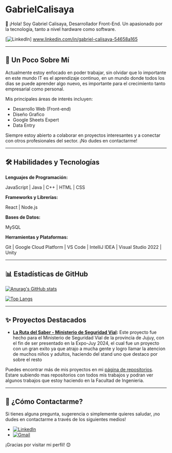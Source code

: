 # GabrielCalisaya

👋 ¡Hola! Soy Gabriel Calisaya, Desarrollador Front-End. Un apasionado por la tecnologia, tanto a nivel hardware como software.

[![LinkedIn](https://img.shields.io/badge/LinkedIn-0077B5?style=for-the-badge&logo=linkedin&logoColor=white)] www.linkedin.com/in/gabriel-calisaya-54658a165

---

## 🚀 Un Poco Sobre Mí

Actualmente estoy enfocado en poder trabajar, sin olvidar que lo importante en este mundo IT es el aprendizaje continuo, en un mundo donde todos los dias se puede aprender algo nuevo, es importante para el crecimiento tanto empresarial como personal.

Mis principales áreas de interés incluyen:

* Desarrollo Web (Front-end)
* Diseño Grafico
* Google Sheets Expert
* Data Entry

Siempre estoy abierto a colaborar en proyectos interesantes y a conectar con otros profesionales del sector. ¡No dudes en contactarme!

---

## 🛠️ Habilidades y Tecnologías

**Lenguajes de Programación:**

JavaScript | Java | C++ | HTML | CSS

**Frameworks y Librerías:**

React | Node.js

**Bases de Datos:**

MySQL

**Herramientas y Plataformas:**

Git | Google Cloud Platform | VS Code | IntelliJ IDEA | Visual Studio 2022 | Unity


---

## 📊 Estadísticas de GitHub

[![Anurag's GitHub stats](https://github-readme-stats.vercel.app/api?username=GabrielCalisaya&show_icons=true&theme=dracula)](https://github.com/anuraghazra/github-readme-stats)

[![Top Langs](https://github-readme-stats.vercel.app/api/top-langs/?username=GabrielCalisaya&layout=compact&theme=dracula)](https://github.com/anuraghazra/github-readme-stats)

---

## ✨ Proyectos Destacados

* **[La Ruta del Saber - Ministerio de Seguridad Vial](https://github.com/GabrielCalisaya/Test-de-Seguridad-Vial):** Este proyecto fue hecho para el Ministerio de Seguridad Vial de la provincia de Jujuy, con el fin de ser presentado en la Expo-Juy 2024, el cual fue un proyecto con un gran exito ya que atrajo a mucha gente y logro llamar la atencion de muchos niños y adultos, haciendo del stand uno que destaco por sobre el resto

Puedes encontrar más de mis proyectos en mi [página de repositorios](https://github.com/GabrielCalisaya?tab=repositories).
Estare subiendo mas repositorios con todos mis trabajos y podran ver algunos trabajos que estoy haciendo en la Facultad de Ingenieria.

---

## 🤝 ¿Cómo Contactarme?

Si tienes alguna pregunta, sugerencia o simplemente quieres saludar, ¡no dudes en contactarme a través de los siguientes medios!

* [![LinkedIn](https://img.shields.io/badge/LinkedIn-0077B5?style=flat-square&logo=linkedin&logoColor=white)](https://www.linkedin.com/in/gabriel-calisaya-54658a165/)
* [![Gmail](https://img.shields.io/badge/Gmail-D14836?style=flat-square&logo=gmail&logoColor=white)](mailto:gabrielcalisaya98@gmail.com)

¡Gracias por visitar mi perfil! 😊
